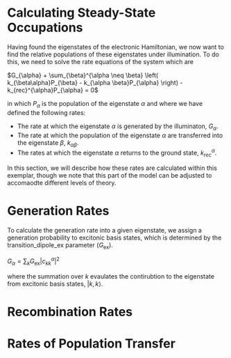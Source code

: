 # Calculating Steady-State Occupations

Having found the eigenstates of the electronic Hamiltonian, we now want to find the relative populations of these eigenstates under illumination. To do this, we need to solve the rate equations of the system which are 

$G_{\alpha} + \sum_{\beta}^{\alpha \neq \beta} \left( k_{\beta\alpha}P_{\beta} - k_{\alpha \beta}P_{\alpha} \right) - k_{rec}^{\alpha}P_{\alpha} = 0$

in which $P_{\alpha}$ is the population of the eigenstate $\alpha$ and where we have defined the following rates:
* The rate at which the eigenstate $\alpha$ is generated by the illuminaton, $G_{\alpha}$.
* The rate at which the population of the eigenstate $\alpha$ are transferred into the eigenstate $\beta$, $k_{\alpha \beta}$. 
* The rates at which the eigenstate $\alpha$ returns to the ground state, $k_{rec}^{\alpha}$. 

In this section, we will describe how these rates are calculated within this exemplar, though we note that this part of the model can be adjusted to accomaodte different levels of theory. 

# Generation Rates
To calculate the generation rate into a given eigenstate, we assign a generation probability to excitonic basis states, which is determined by the transition_dipole_ex parameter ($G_{\mathrm{ex}}$). 

$G_{\alpha} =  \sum_{k}G_{\mathrm{ex}}|c_{kk}^{\alpha}|^{2}$  

where the summation over $k$ evaulates the contirubtion to the eigenstate from excitonic basis states, $|k,k\rangle$. 

# Recombination Rates

# Rates of Population Transfer
